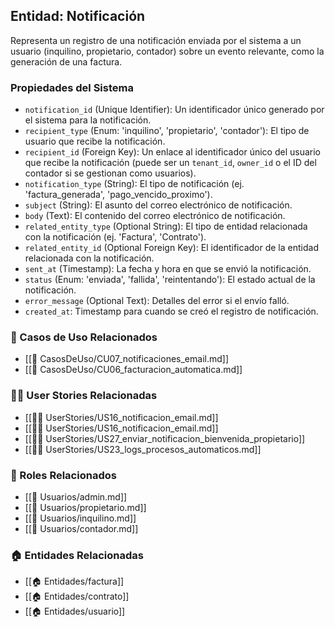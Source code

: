 ## Entidad: Notificación

Representa un registro de una notificación enviada por el sistema a un usuario (inquilino, propietario, contador) sobre un evento relevante, como la generación de una factura.

### Propiedades del Sistema

- `notification_id` (Unique Identifier): Un identificador único generado por el sistema para la notificación.
- `recipient_type` (Enum: 'inquilino', 'propietario', 'contador'): El tipo de usuario que recibe la notificación.
- `recipient_id` (Foreign Key): Un enlace al identificador único del usuario que recibe la notificación (puede ser un `tenant_id`, `owner_id` o el ID del contador si se gestionan como usuarios).
- `notification_type` (String): El tipo de notificación (ej. 'factura_generada', 'pago_vencido_proximo').
- `subject` (String): El asunto del correo electrónico de notificación.
- `body` (Text): El contenido del correo electrónico de notificación.
- `related_entity_type` (Optional String): El tipo de entidad relacionada con la notificación (ej. 'Factura', 'Contrato').
- `related_entity_id` (Optional Foreign Key): El identificador de la entidad relacionada con la notificación.
- `sent_at` (Timestamp): La fecha y hora en que se envió la notificación.
- `status` (Enum: 'enviada', 'fallida', 'reintentando'): El estado actual de la notificación.
- `error_message` (Optional Text): Detalles del error si el envío falló.
- `created_at`: Timestamp para cuando se creó el registro de notificación.

### 🔁 Casos de Uso Relacionados
- [[📄 CasosDeUso/CU07_notificaciones_email.md]]
- [[📄 CasosDeUso/CU06_facturacion_automatica.md]]

### 🧑‍💻 User Stories Relacionadas
- [[🧑‍💻 UserStories/US16_notificacion_email.md]]
- [[🧑‍💻 UserStories/US16_notificacion_email.md]]
- [[🧑‍💻 UserStories/US27_enviar_notificacion_bienvenida_propietario]]
- [[🧑‍💻 UserStories/US23_logs_procesos_automaticos.md]]

### 👥 Roles Relacionados
- [[👥 Usuarios/admin.md]]
- [[👥 Usuarios/propietario.md]]
- [[👥 Usuarios/inquilino.md]]
- [[👥 Usuarios/contador.md]]

### 🏠 Entidades Relacionadas
- [[🏠 Entidades/factura]]
- [[🏠 Entidades/contrato]]
- [[🏠 Entidades/usuario]]